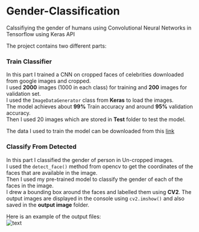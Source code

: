 # Gender-Classification
Calssifiying the gender of humans using Convolutional Neural Networks in Tensorflow using Keras API  

The project contains two different parts:  

### Train Classifier
In this part I trained a CNN on cropped faces of celebrities downloaded from google images and cropped.  
I used **2000** images (1000 in each class) for training and **200** images for validation set.  
I used the ``ImageDataGenerator`` class from **Keras** to load the images.  
The model achieves about **99%** Train accuracy and around **95%** validation accuracy.  
Then I used 20 images which are stored in **Test** folder to test the model.  
  
  
The data I used to train the model can be downloaded from this [link](https://github.com/arunponnusamy/gender-detection-keras/releases/download/v0.1/gender_dataset_face.zip "Download")  
  
  
  
### Classify From Detected
In this part I classified the gender of person in Un-cropped images.  
I used the ``detect_face()`` method from opencv to get the coordinates of the faces that are available in the image.  
Then I used my pre-trained model to classify the gender of each of the faces in the image.  
I drew a bounding box around the faces and labelled them using **CV2**.
The output images are displayed in the console using ``cv2.imshow()`` and also saved in the **output image** folder.
  
  Here is an example of the output files:  
  ![text](https://github.com/Neeraj-Prakash/Gender-Classification/blob/master/Classify%20from%20Detected/output%20image/gender_detection3.jpg "Example of bounding box and label")
  
